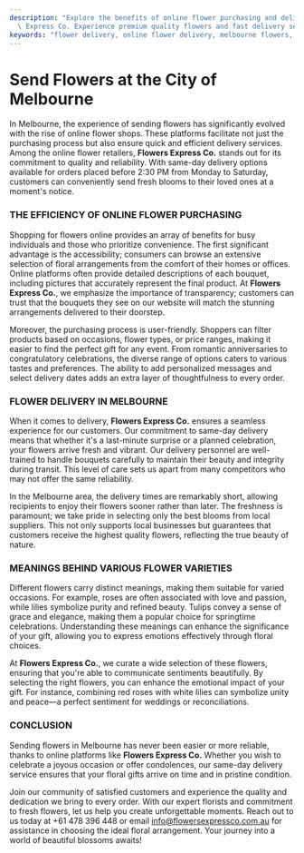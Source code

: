 ```yaml
---
description: "Explore the benefits of online flower purchasing and delivery in Melbourne with Flowers\
  \ Express Co. Experience premium quality flowers and fast delivery services."
keywords: "flower delivery, online flower delivery, melbourne flowers, flowersexpressco"
---
```

# Send Flowers at the City of Melbourne

In Melbourne, the experience of sending flowers has significantly evolved with the rise of online flower shops. These platforms facilitate not just the purchasing process but also ensure quick and efficient delivery services. Among the online flower retailers, **Flowers Express Co.** stands out for its commitment to quality and reliability. With same-day delivery options available for orders placed before 2:30 PM from Monday to Saturday, customers can conveniently send fresh blooms to their loved ones at a moment's notice.

### THE EFFICIENCY OF ONLINE FLOWER PURCHASING

Shopping for flowers online provides an array of benefits for busy individuals and those who prioritize convenience. The first significant advantage is the accessibility; consumers can browse an extensive selection of floral arrangements from the comfort of their homes or offices. Online platforms often provide detailed descriptions of each bouquet, including pictures that accurately represent the final product. At **Flowers Express Co.**, we emphasize the importance of transparency; customers can trust that the bouquets they see on our website will match the stunning arrangements delivered to their doorstep.

Moreover, the purchasing process is user-friendly. Shoppers can filter products based on occasions, flower types, or price ranges, making it easier to find the perfect gift for any event. From romantic anniversaries to congratulatory celebrations, the diverse range of options caters to various tastes and preferences. The ability to add personalized messages and select delivery dates adds an extra layer of thoughtfulness to every order.

### FLOWER DELIVERY IN MELBOURNE

When it comes to delivery, **Flowers Express Co.** ensures a seamless experience for our customers. Our commitment to same-day delivery means that whether it's a last-minute surprise or a planned celebration, your flowers arrive fresh and vibrant. Our delivery personnel are well-trained to handle bouquets carefully to maintain their beauty and integrity during transit. This level of care sets us apart from many competitors who may not offer the same reliability.

In the Melbourne area, the delivery times are remarkably short, allowing recipients to enjoy their flowers sooner rather than later. The freshness is paramount; we take pride in selecting only the best blooms from local suppliers. This not only supports local businesses but guarantees that customers receive the highest quality flowers, reflecting the true beauty of nature.

### MEANINGS BEHIND VARIOUS FLOWER VARIETIES

Different flowers carry distinct meanings, making them suitable for varied occasions. For example, roses are often associated with love and passion, while lilies symbolize purity and refined beauty. Tulips convey a sense of grace and elegance, making them a popular choice for springtime celebrations. Understanding these meanings can enhance the significance of your gift, allowing you to express emotions effectively through floral choices.

At **Flowers Express Co.**, we curate a wide selection of these flowers, ensuring that you're able to communicate sentiments beautifully. By selecting the right flowers, you can enhance the emotional impact of your gift. For instance, combining red roses with white lilies can symbolize unity and peace—a perfect sentiment for weddings or reconciliations.

### CONCLUSION

Sending flowers in Melbourne has never been easier or more reliable, thanks to online platforms like **Flowers Express Co.** Whether you wish to celebrate a joyous occasion or offer condolences, our same-day delivery service ensures that your floral gifts arrive on time and in pristine condition. 

Join our community of satisfied customers and experience the quality and dedication we bring to every order. With our expert florists and commitment to fresh flowers, let us help you create unforgettable moments. Reach out to us today at +61 478 396 448 or email info@flowersexpressco.com.au for assistance in choosing the ideal floral arrangement. Your journey into a world of beautiful blossoms awaits!
